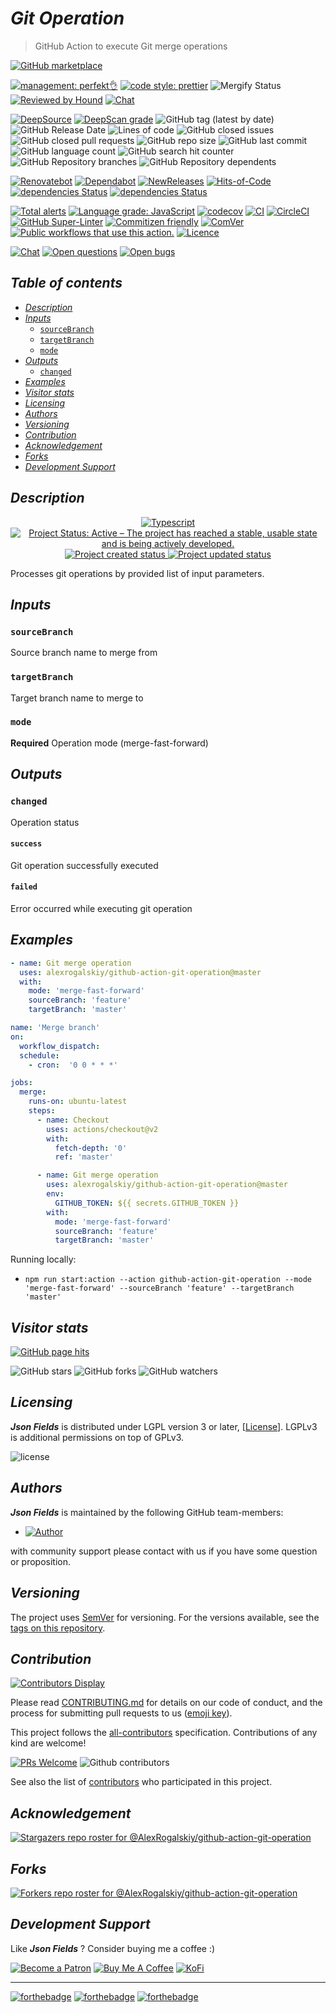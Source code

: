 # *Git Operation*

> GitHub Action to execute Git merge operations

[![GitHub marketplace](https://img.shields.io/badge/marketplacegithub-git--operation-blue?logo=github)](https://github.com/marketplace/actions/git-operation)

[![management: perfekt👌](https://img.shields.io/badge/management-perfekt👌-red.svg)](https://github.com/lekterable/perfekt)
[![code style: prettier](https://img.shields.io/badge/code_style-prettier-ff69b4.svg)](https://github.com/prettier/prettier)
![Mergify Status](https://img.shields.io/endpoint.svg?url=https://gh.mergify.io/badges/AlexRogalskiy/github-action-git-operation)
[![Reviewed by Hound](https://img.shields.io/badge/Reviewed_by-Hound-8E64B0.svg)](https://houndci.com)
[![Chat](https://img.shields.io/badge/chat-discussions-success.svg)](https://github.com/AlexRogalskiy/github-action-git-operation/discussions)

[![DeepSource](https://deepsource.io/gh/AlexRogalskiy/github-action-git-operation.svg/?label=active+issues\&show_trend=true)](https://deepsource.io/gh/AlexRogalskiy/github-action-git-operation/?ref=repository-badge)
[![DeepScan grade](https://deepscan.io/api/teams/11946/projects/16642/branches/361087/badge/grade.svg)](https://deepscan.io/dashboard#view=project\&tid=11946\&pid=16642\&bid=361087)
![GitHub tag (latest by date)](https://img.shields.io/github/v/tag/AlexRogalskiy/github-action-git-operation)
![GitHub Release Date](https://img.shields.io/github/release-date/AlexRogalskiy/github-action-git-operation)
![Lines of code](https://tokei.rs/b1/github/AlexRogalskiy/github-action-git-operation?category=lines)
![GitHub closed issues](https://img.shields.io/github/issues-closed/AlexRogalskiy/github-action-git-operation)
![GitHub closed pull requests](https://img.shields.io/github/issues-pr-closed/AlexRogalskiy/github-action-git-operation)
![GitHub repo size](https://img.shields.io/github/repo-size/AlexRogalskiy/github-action-git-operation)
![GitHub last commit](https://img.shields.io/github/last-commit/AlexRogalskiy/github-action-git-operation)
![GitHub language count](https://img.shields.io/github/languages/count/AlexRogalskiy/github-action-git-operation)
![GitHub search hit counter](https://img.shields.io/github/search/AlexRogalskiy/github-action-git-operation/goto)
![GitHub Repository branches](https://badgen.net/github/branches/AlexRogalskiy/github-action-git-operation)
![GitHub Repository dependents](https://badgen.net/github/dependents-repo/AlexRogalskiy/github-action-git-operation)

[![Renovatebot](https://badgen.net/badge/renovate/enabled/green?cache=300)](https://renovatebot.com/)
[![Dependabot](https://img.shields.io/badge/dependabot-enabled-1f8ceb.svg?style=flat-square)](https://dependabot.com/)
[![NewReleases](https://newreleases.io/badge.svg)](https://newreleases.io/github/AlexRogalskiy/github-action-git-operation)
[![Hits-of-Code](https://hitsofcode.com/github/alexrogalskiy/github-action-git-operation?branch=master)](https://hitsofcode.com/github/alexrogalskiy/github-action-git-operation?branch=master/view?branch=master)
[![dependencies Status](https://status.david-dm.org/gh/AlexRogalskiy/github-action-git-operation.svg)](https://david-dm.org/AlexRogalskiy/github-action-git-operation)
[![dependencies Status](https://status.david-dm.org/gh/AlexRogalskiy/github-action-git-operation.svg)](https://david-dm.org/AlexRogalskiy/github-action-git-operation?type=dev)

[![Total alerts](https://img.shields.io/lgtm/alerts/g/AlexRogalskiy/github-action-git-operation.svg?logo=lgtm\&logoWidth=18)](https://lgtm.com/projects/g/AlexRogalskiy/github-action-git-operation/alerts/)
[![Language grade: JavaScript](https://img.shields.io/lgtm/grade/javascript/g/AlexRogalskiy/github-action-git-operation.svg?logo=lgtm\&logoWidth=18)](https://lgtm.com/projects/g/AlexRogalskiy/github-action-git-operation/context:javascript)
[![codecov](https://codecov.io/gh/AlexRogalskiy/github-action-git-operation/branch/master/graph/badge.svg?token=J6AuBQ4c0n)](https://codecov.io/gh/AlexRogalskiy/github-action-git-operation)
[![CI](https://github.com/AlexRogalskiy/github-action-git-operation/workflows/CI/badge.svg)](https://github.com/AlexRogalskiy/github-action-git-operation/actions/workflows/build.yml)
[![CircleCI](https://circleci.com/gh/AlexRogalskiy/github-action-git-operation.svg?style=shield)](https://circleci.com/gh/AlexRogalskiy/github-action-git-operation)
[![GitHub Super-Linter](https://github.com/AlexRogalskiy/github-action-git-operation/workflows/Lint%20Code%20Base/badge.svg)](https://github.com/marketplace/actions/super-linter)
[![Commitizen friendly](https://img.shields.io/badge/commitizen-friendly-brightgreen.svg)](http://commitizen.github.io/cz-cli/)
[![ComVer](https://img.shields.io/badge/ComVer-compliant-brightgreen.svg)][repo]
[![Public workflows that use this action.][total_usages]][search_results]
[![Licence][license_id]][license_content]

[![Chat](https://img.shields.io/badge/chat-discussions-success.svg)](https://github.com/AlexRogalskiy/github-action-git-operation/discussions)
[![Open questions](https://img.shields.io/badge/Open-questions-blue.svg?style=flat-curved)](https://github.com/AlexRogalskiy/github-action-git-operation/labels/question)
[![Open bugs](https://img.shields.io/badge/Open-bugs-red.svg?style=flat-curved)](https://github.com/AlexRogalskiy/github-action-git-operation/labels/bug)

## *Table of contents*

- [*Description*](#description)
- [*Inputs*](#inputs)
  - [`sourceBranch`](#sourcebranch)
  - [`targetBranch`](#targetbranch)
  - [`mode`](#mode)
- [*Outputs*](#outputs)
  - [`changed`](#changed)
- [*Examples*](#examples)
- [*Visitor stats*](#visitor-stats)
- [*Licensing*](#licensing)
- [*Authors*](#authors)
- [*Versioning*](#versioning)
- [*Contribution*](#contribution)
- [*Acknowledgement*](#acknowledgement)
- [*Forks*](#forks)
- [*Development Support*](#development-support)

## *Description*

<p align="center" style="text-align:center;">
    <a href="https://www.typescriptlang.org/">
        <img src="https://img.shields.io/badge/typescript%20-%23323330.svg?&logo=typescript&logoColor=%23F7DF1E" alt="Typescript" />
    </a>
    <a href="https://www.repostatus.org/#active">
        <img src="https://img.shields.io/badge/Project%20Status-Active-brightgreen" alt="Project Status: Active – The project has reached a stable, usable state and is being actively developed." />
    </a>
    <a href="https://badges.pufler.dev">
        <img src="https://badges.pufler.dev/created/AlexRogalskiy/github-action-git-operation" alt="Project created status" />
    </a>
    <a href="https://badges.pufler.dev">
        <img src="https://badges.pufler.dev/updated/AlexRogalskiy/github-action-git-operation" alt="Project updated status" />
    </a>
</p>

Processes git operations by provided list of input parameters.

## *Inputs*

### `sourceBranch`

Source branch name to merge from

### `targetBranch`

Target branch name to merge to

### `mode`

**Required** Operation mode (merge-fast-forward)

## *Outputs*

### `changed`

Operation status

#### `success`

Git operation successfully executed

#### `failed`

Error occurred while executing git operation

## *Examples*

```yml
- name: Git merge operation
  uses: alexrogalskiy/github-action-git-operation@master
  with:
    mode: 'merge-fast-forward'
    sourceBranch: 'feature'
    targetBranch: 'master'
```

```yml
name: 'Merge branch'
on:
  workflow_dispatch:
  schedule:
    - cron:  '0 0 * * *'

jobs:
  merge:
    runs-on: ubuntu-latest
    steps:
      - name: Checkout
        uses: actions/checkout@v2
        with:
          fetch-depth: '0'
          ref: 'master'

      - name: Git merge operation
        uses: alexrogalskiy/github-action-git-operation@master
        env:
          GITHUB_TOKEN: ${{ secrets.GITHUB_TOKEN }}
        with:
          mode: 'merge-fast-forward'
          sourceBranch: 'feature'
          targetBranch: 'master'
```

Running locally:

- `npm run start:action --action github-action-git-operation --mode 'merge-fast-forward' --sourceBranch 'feature' --targetBranch 'master'`

## *Visitor stats*

[![GitHub page hits](https://hits.seeyoufarm.com/api/count/incr/badge.svg?url=https%3A%2F%2Fgithub.com%2FAlexRogalskiy%2Fgithub-action-git-operation\&count_bg=%2379C83D\&title_bg=%23555555\&icon=\&icon_color=%23E7E7E7\&title=hits\&edge_flat=true)](https://hits.seeyoufarm.com)

![GitHub stars](https://img.shields.io/github/stars/AlexRogalskiy/github-action-git-operation?style=social)
![GitHub forks](https://img.shields.io/github/forks/AlexRogalskiy/github-action-git-operation?style=social)
![GitHub watchers](https://img.shields.io/github/watchers/AlexRogalskiy/github-action-git-operation?style=social)

## *Licensing*

***Json Fields*** is distributed under LGPL version 3 or later,
\[[License](https://github.com/AlexRogalskiy/github-action-git-operation/blob/master/LICENSE)]. LGPLv3 is additional
permissions on top of GPLv3.

![license](https://user-images.githubusercontent.com/19885116/48661948-6cf97e80-ea7a-11e8-97e7-b45332a13e49.png)

## *Authors*

***Json Fields*** is maintained by the following GitHub team-members:

- [![Author](https://img.shields.io/badge/author-AlexRogalskiy-FB8F0A)](https://github.com/AlexRogalskiy)

with community support please contact with us if you have some question or proposition.

## *Versioning*

The project uses [SemVer](http://semver.org/) for versioning. For the versions available, see the [tags on
this repository][tags].

## *Contribution*

[![Contributors Display](https://badges.pufler.dev/contributors/AlexRogalskiy/github-action-git-operation?size=50\&padding=5\&bots=true)](https://badges.pufler.dev)

Please read
[CONTRIBUTING.md](https://github.com/AlexRogalskiy/github-action-git-operation/blob/master/.github/CONTRIBUTING.md)
for details on our code of conduct, and the process for submitting pull requests to us
([emoji key](https://allcontributors.org/docs/en/emoji-key)).

This project follows the [all-contributors](https://github.com/all-contributors/all-contributors)
specification. Contributions of any kind are welcome!

[![PRs Welcome](https://img.shields.io/badge/PRs-welcome-brightgreen.svg?style=flat-square)](http://makeapullrequest.com)
![Github contributors](https://img.shields.io/github/all-contributors/AlexRogalskiy/github-action-git-operation)

See also the list of [contributors][contributors] who participated in this project.

## *Acknowledgement*

[![Stargazers repo roster for @AlexRogalskiy/github-action-git-operation](https://reporoster.com/stars/AlexRogalskiy/github-action-git-operation)][stars]

## *Forks*

[![Forkers repo roster for @AlexRogalskiy/github-action-git-operation](https://reporoster.com/forks/AlexRogalskiy/github-action-git-operation)][forkers]

## *Development Support*

Like ***Json Fields*** ? Consider buying me a coffee :)

[![Become a Patron](https://img.shields.io/badge/Become_Patron-Support_me_on_Patreon-blue.svg?style=flat-square\&logo=patreon\&color=e64413)](https://www.patreon.com/alexrogalskiy)
[![Buy Me A Coffee](https://img.shields.io/badge/Donate-Buy%20me%20a%20coffee-yellow.svg?logo=buy%20me%20a%20coffee)](https://www.buymeacoffee.com/AlexRogalskiy)
[![KoFi](https://img.shields.io/badge/Donate-Buy%20me%20a%20coffee-yellow.svg?logo=ko-fi)](https://ko-fi.com/alexrogalskiy)

***

[![forthebadge](https://img.shields.io/badge/made%20with-%20typescript-C1282D.svg?logo=typescript\&style=for-the-badge)](https://www.typescriptlang.org/)
[![forthebadge](https://img.shields.io/badge/powered%20by-%20github-7116FB.svg?logo=github\&style=for-the-badge)](https://github.com/)
[![forthebadge](https://img.shields.io/badge/build%20with-%20%E2%9D%A4-B6FF9B.svg?logo=heart\&style=for-the-badge)](https://forthebadge.com/)

[repo]: https://github.com/AlexRogalskiy/github-action-git-operation

[tags]: https://github.com/AlexRogalskiy/github-action-git-operation/tags

[issues]: https://github.com/AlexRogalskiy/github-action-git-operation/issues

[pulls]: https://github.com/AlexRogalskiy/github-action-git-operation/pulls

[wiki]: https://github.com/AlexRogalskiy/github-action-git-operation/wiki

[stars]: https://github.com/AlexRogalskiy/github-action-git-operation/stargazers

[forkers]: https://github.com/AlexRogalskiy/github-action-git-operation/network/members

[contributors]: https://github.com/AlexRogalskiy/github-action-git-operation/graphs/contributors

[license_id]: https://img.shields.io/github/license/AlexRogalskiy/github-action-git-operation

[license_content]: https://github.com/AlexRogalskiy/github-action-git-operation/blob/master/LICENSE

[total_usages]: https://img.shields.io/endpoint?url=https%3A%2F%2Fapi-git-master.endbug.vercel.app%2Fapi%2Fgithub-actions%2Fused-by%3Faction%3DAlexRogalskiy%2Fgithub-action-git-operation%26badge%3Dtrue

[search_results]: https://github.com/search?o=desc&q=AlexRogalskiy/github-action-git-operation+path%3A.github%2Fworkflows+language%3AYAML&s=&type=Code
